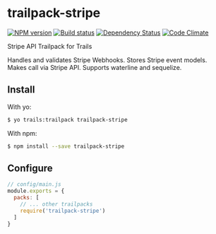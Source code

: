 # trailpack-stripe

[![NPM version][npm-image]][npm-url]
[![Build status][ci-image]][ci-url]
[![Dependency Status][daviddm-image]][daviddm-url]
[![Code Climate][codeclimate-image]][codeclimate-url]

Stripe API Trailpack for Trails

Handles and validates Stripe Webhooks. 
Stores Stripe event models.  
Makes call via Stripe API.
Supports waterline and sequelize.

## Install

With yo:
```sh
$ yo trails:trailpack trailpack-stripe
```

With npm:
```sh
$ npm install --save trailpack-stripe
```

## Configure

```js
// config/main.js
module.exports = {
  packs: [
    // ... other trailpacks
    require('trailpack-stripe')
  ]
}
```

[npm-image]: https://img.shields.io/npm/v/trailpack-stripe.svg?style=flat-square
[npm-url]: https://npmjs.org/package/trailpack-stripe
[ci-image]: https://img.shields.io/travis/scott-wyatt/trailpack-stripe/master.svg?style=flat-square
[ci-url]: https://travis-ci.org/scott-wyatt/trailpack-stripe
[daviddm-image]: http://img.shields.io/david/scott-wyatt/trailpack-stripe.svg?style=flat-square
[daviddm-url]: https://david-dm.org/scott-wyatt/trailpack-stripe
[codeclimate-image]: https://img.shields.io/codeclimate/github/scott-wyatt/trailpack-stripe.svg?style=flat-square
[codeclimate-url]: https://codeclimate.com/github/scott-wyatt/trailpack-stripe

